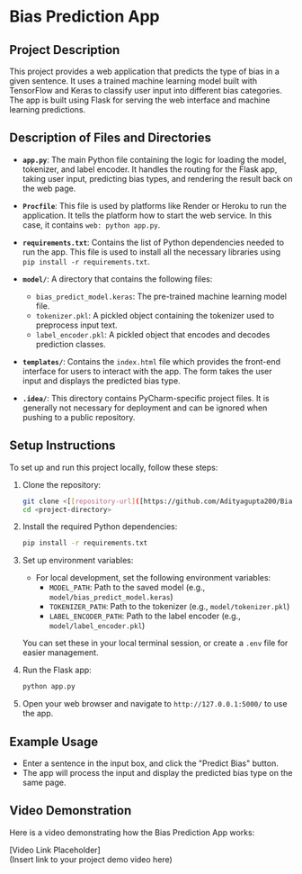 # Bias Prediction App

## Project Description
This project provides a web application that predicts the type of bias in a given sentence. It uses a trained machine learning model built with TensorFlow and Keras to classify user input into different bias categories. The app is built using Flask for serving the web interface and machine learning predictions.

## Description of Files and Directories

- **`app.py`**: The main Python file containing the logic for loading the model, tokenizer, and label encoder. It handles the routing for the Flask app, taking user input, predicting bias types, and rendering the result back on the web page.

- **`Procfile`**: This file is used by platforms like Render or Heroku to run the application. It tells the platform how to start the web service. In this case, it contains `web: python app.py`.

- **`requirements.txt`**: Contains the list of Python dependencies needed to run the app. This file is used to install all the necessary libraries using `pip install -r requirements.txt`.

- **`model/`**: A directory that contains the following files:
  - `bias_predict_model.keras`: The pre-trained machine learning model file.
  - `tokenizer.pkl`: A pickled object containing the tokenizer used to preprocess input text.
  - `label_encoder.pkl`: A pickled object that encodes and decodes prediction classes.

- **`templates/`**: Contains the `index.html` file which provides the front-end interface for users to interact with the app. The form takes the user input and displays the predicted bias type.

- **`.idea/`**: This directory contains PyCharm-specific project files. It is generally not necessary for deployment and can be ignored when pushing to a public repository.

## Setup Instructions

To set up and run this project locally, follow these steps:

1. Clone the repository:
   ```bash
   git clone <[[repository-url]([https://github.com/Adityagupta200/Bias-Predictor](https://github.com/Adityagupta200/Bias-Predictor/tree/master))](https://github.com/Adityagupta200/Bias-Predictor/tree/master)>
   cd <project-directory>
   ```

2. Install the required Python dependencies:
   ```bash
   pip install -r requirements.txt
   ```

3. Set up environment variables:
   - For local development, set the following environment variables:
     - `MODEL_PATH`: Path to the saved model (e.g., `model/bias_predict_model.keras`)
     - `TOKENIZER_PATH`: Path to the tokenizer (e.g., `model/tokenizer.pkl`)
     - `LABEL_ENCODER_PATH`: Path to the label encoder (e.g., `model/label_encoder.pkl`)

   You can set these in your local terminal session, or create a `.env` file for easier management.

4. Run the Flask app:
   ```bash
   python app.py
   ```

5. Open your web browser and navigate to `http://127.0.0.1:5000/` to use the app.

## Example Usage

- Enter a sentence in the input box, and click the "Predict Bias" button.
- The app will process the input and display the predicted bias type on the same page.

## Video Demonstration

Here is a video demonstrating how the Bias Prediction App works:

[Video Link Placeholder]  
(Insert link to your project demo video here)
